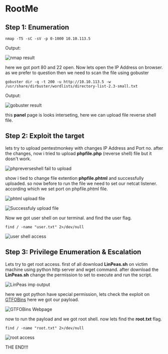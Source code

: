 # RootMe

## Step 1: Enumeration

`nmap -T5 -sC -sV -p 0-1000 10.10.113.5`

Output:

![nmap result]("")

here we got port 80 and 22 open. Now lets open the IP Address on browser. as we prefer to question then we need to scan the file using gobuster

`gobuster dir -q -t 200 -u http://10.10.113.5 -w /usr/share/dirbuster/wordlists/directory-list-2.3-small.txt`

Output:

![gobuster result]("")

this **panel** page is looks interseting, here we can upload file reverse shell file. 

## Step 2: Exploit the target

lets try to upload pentestmonkey with changes IP Address and Port no. after the changes, now i tried to upload **phpfile.php** (reverse shell) file but it dosn't work. 

![phpreverseshell fail to upload]("")

show i tied to change file extention **phpfile.phtml** and successfully uploaded. so now before to run the file we need to set our netcat listener. according which we set port on phpfile.phtml file.

![phtml upload file]("")

![Successfuly upload file]("")

Now we got user shell on our terminal. and find the user flag.

`find / -name "user.txt" 2>/dev/null`

![user shell access]("")

## Step 3: Privilege Enumeration & Escalation

Lets try to get root access. first of all download **LinPeas.sh** on victim machine using python http server and wget command. after download the **LinPeas.sh** change the permission to set to execute and run the script.

![LinPeas imp output]("")

here we got python have special permission, lets check the exploit on [GTFOBins]("https://gtfobins.github.io/gtfobins/python/#suid") here we got our payload.

![GTFOBins Webpage]("")

now to run the payload and we got root shell. now lets find the **root.txt** flag.

`find / -name "root.txt" 2>/dev/null`

![root access]("")

THE END!!!